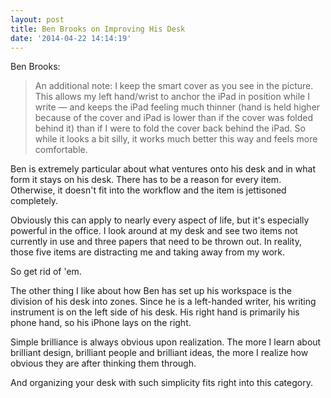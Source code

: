 ```yaml
---
layout: post
title: Ben Brooks on Improving His Desk
date: '2014-04-22 14:14:19'
---
```


<p>Ben Brooks: </p>

<blockquote>
  <p>An additional note: I keep the smart cover as you see in the picture. This allows my left hand/wrist to anchor the iPad in position while I write — and keeps the iPad feeling much thinner (hand is held higher because of the cover and iPad is lower than if the cover was folded behind it) than if I were to fold the cover back behind the iPad. So while it looks a bit silly, it works much better this way and feels more comfortable.</p>
</blockquote>

<p>Ben is extremely particular about what ventures onto his desk and in what form it stays on his desk. There has to be a reason for every item. Otherwise, it doesn't fit into the workflow and the item is jettisoned completely.</p>

<p>Obviously this can apply to nearly every aspect of life, but it's especially powerful in the office. I look around at my desk and see two items not currently in use and three papers that need to be thrown out. In reality, those five items are distracting me and taking away from my work.</p>

<p>So get rid of 'em.</p>

<p>The other thing I like about how Ben has set up his workspace is the division of his desk into zones. Since he is a left-handed writer, his writing instrument is on the left side of his desk. His right hand is primarily his phone hand, so his iPhone lays on the right. </p>

<p>Simple brilliance is always obvious upon realization. The more I learn about brilliant design, brilliant people and brilliant ideas, the more I realize how obvious they are after thinking them through.</p>

<p>And organizing your desk with such simplicity fits right into this category. </p>